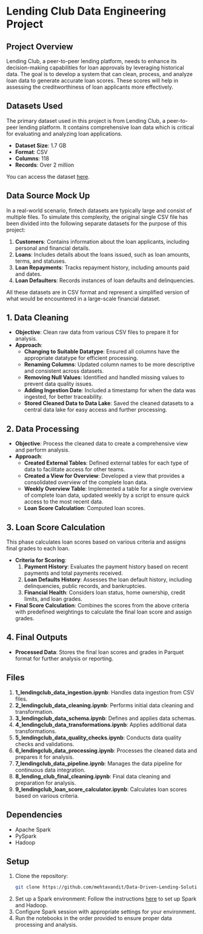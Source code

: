 # Lending Club Data Engineering Project

## Project Overview

Lending Club, a peer-to-peer lending platform, needs to enhance its decision-making capabilities for loan approvals by leveraging historical data. The goal is to develop a system that can clean, process, and analyze loan data to generate accurate loan scores. These scores will help in assessing the creditworthiness of loan applicants more effectively.

## Datasets Used

The primary dataset used in this project is from Lending Club, a peer-to-peer lending platform. It contains comprehensive loan data which is critical for evaluating and analyzing loan applications.

- **Dataset Size**: 1.7 GB
- **Format**: CSV
- **Columns**: 118
- **Records**: Over 2 million

You can access the dataset [here](https://www.kaggle.com/datasets/wordsforthewise/lending-club/).

## Data Source Mock Up

In a real-world scenario, fintech datasets are typically large and consist of multiple files. To simulate this complexity, the original single CSV file has been divided into the following separate datasets for the purpose of this project:

1. **Customers**: Contains information about the loan applicants, including personal and financial details.
2. **Loans**: Includes details about the loans issued, such as loan amounts, terms, and statuses.
3. **Loan Repayments**: Tracks repayment history, including amounts paid and dates.
4. **Loan Defaulters**: Records instances of loan defaults and delinquencies.

All these datasets are in CSV format and represent a simplified version of what would be encountered in a large-scale financial dataset.

## 1. Data Cleaning

* **Objective**: Clean raw data from various CSV files to prepare it for analysis.
* **Approach**:
  - **Changing to Suitable Datatype**: Ensured all columns have the appropriate datatype for efficient processing.
  - **Renaming Columns**: Updated column names to be more descriptive and consistent across datasets.
  - **Removing Null Values**: Identified and handled missing values to prevent data quality issues.
  - **Adding Ingestion Date**: Included a timestamp for when the data was ingested, for better traceability.
  - **Stored Cleaned Data to Data Lake**: Saved the cleaned datasets to a central data lake for easy access and further processing.

## 2. Data Processing

* **Objective**: Process the cleaned data to create a comprehensive view and perform analysis.
* **Approach**:
  - **Created External Tables**: Defined external tables for each type of data to facilitate access for other teams.
  - **Created a View for Overview**: Developed a view that provides a consolidated overview of the complete loan data.
  - **Weekly Overview Table**: Implemented a table for a single overview of complete loan data, updated weekly by a script to ensure quick access to the most recent data.
  - **Loan Score Calculation**: Computed loan scores.

## 3. Loan Score Calculation

This phase calculates loan scores based on various criteria and assigns final grades to each loan.

* **Criteria for Scoring**:
  1. **Payment History**: Evaluates the payment history based on recent payments and total payments received.
  2. **Loan Defaults History**: Assesses the loan default history, including delinquencies, public records, and bankruptcies.
  3. **Financial Health**: Considers loan status, home ownership, credit limits, and loan grades.
* **Final Score Calculation**: Combines the scores from the above criteria with predefined weightings to calculate the final loan score and assign grades.

## 4. Final Outputs

* **Processed Data**: Stores the final loan scores and grades in Parquet format for further analysis or reporting.

## Files

1. **1_lendingclub_data_ingestion.ipynb**: Handles data ingestion from CSV files.
2. **2_lendingclub_data_cleaning.ipynb**: Performs initial data cleaning and transformation.
3. **3_lendingclub_data_schema.ipynb**: Defines and applies data schemas.
4. **4_lendingclub_data_transformations.ipynb**: Applies additional data transformations.
5. **5_lendingclub_data_quality_checks.ipynb**: Conducts data quality checks and validations.
6. **6_lendingclub_data_processing.ipynb**: Processes the cleaned data and prepares it for analysis.
7. **7_lendingclub_data_pipeline.ipynb**: Manages the data pipeline for continuous data integration.
8. **8_lending_club_final_cleaning.ipynb**: Final data cleaning and preparation for analysis.
9. **9_lendingclub_loan_score_calculator.ipynb**: Calculates loan scores based on various criteria.

## Dependencies

- Apache Spark
- PySpark
- Hadoop

## Setup

1. Clone the repository:
    ```bash
    git clone https://github.com/mehtavandit/Data-Driven-Lending-Solutions/tree/master
    ```
2. Set up a Spark environment: Follow the instructions [here](https://spark.apache.org/docs/latest/) to set up Spark and Hadoop.
3. Configure Spark session with appropriate settings for your environment.
4. Run the notebooks in the order provided to ensure proper data processing and analysis.

